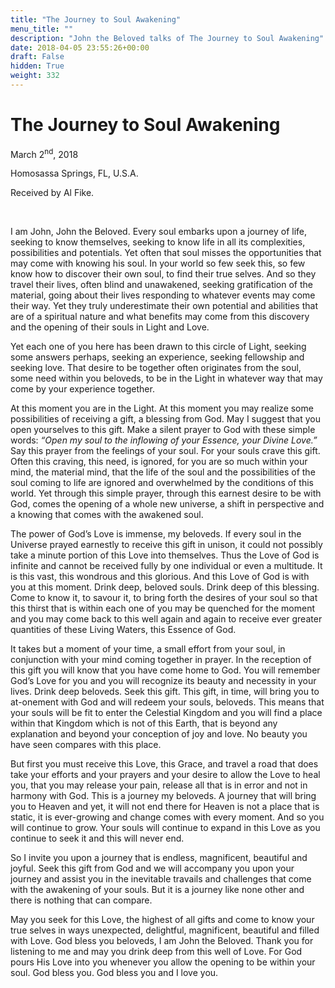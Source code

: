 ```yaml
---
title: "The Journey to Soul Awakening"
menu_title: ""
description: "John the Beloved talks of The Journey to Soul Awakening"
date: 2018-04-05 23:55:26+00:00
draft: False
hidden: True
weight: 332
---
```

# The Journey to Soul Awakening

March 2<sup>nd</sup>, 2018

Homosassa Springs, FL, U.S.A.

Received by Al Fike.

 

I am John, John the Beloved.  Every soul embarks upon a journey of life, seeking to know themselves, seeking to know life in all its complexities, possibilities and potentials.  Yet often that soul misses the opportunities that may come with knowing his soul.  In your world so few seek this, so few know how to discover their own soul, to find their true selves.  And so they travel their lives, often blind and unawakened, seeking gratification of the material, going about their lives responding to whatever events may come their way.  Yet they truly underestimate their own potential and abilities that are of a spiritual nature and what benefits may come from this discovery and the opening of their souls in Light and Love.

Yet each one of you here has been drawn to this circle of Light, seeking some answers perhaps, seeking an experience, seeking fellowship and seeking love.  That desire to be together often originates from the soul, some need within you beloveds, to be in the Light in whatever way that may come by your experience together.

At this moment you are in the Light.  At this moment you may realize some possibilities of receiving a gift, a blessing from God.  May I suggest that you open yourselves to this gift.  Make a silent prayer to God with these simple words: *“Open my soul to the inflowing of your Essence, your Divine Love.”*  Say this prayer from the feelings of your soul.  For your souls crave this gift.  Often this craving, this need, is ignored, for you are so much within your mind, the material mind, that the life of the soul and the possibilities of the soul coming to life are ignored and overwhelmed by the conditions of this world.  Yet through this simple prayer, through this earnest desire to be with God, comes the opening of a whole new universe, a shift in perspective and a knowing that comes with the awakened soul.

The power of God’s Love is immense, my beloveds.  If every soul in the Universe prayed earnestly to receive this gift in unison, it could not possibly take a minute portion of this Love into themselves.  Thus the Love of God is infinite and cannot be received fully by one individual or even a multitude.  It is this vast, this wondrous and this glorious.  And this Love of God is with you at this moment.  Drink deep, beloved souls.  Drink deep of this blessing.  Come to know it, to savour it, to bring forth the desires of your soul so that this thirst that is within each one of you may be quenched for the moment and you may come back to this well again and again to receive ever greater quantities of these Living Waters, this Essence of God.

It takes but a moment of your time, a small effort from your soul, in conjunction with your mind coming together in prayer.  In the reception of this gift you will know that you have come home to God.  You will remember God’s Love for you and you will recognize its beauty and necessity in your lives. Drink deep beloveds.  Seek this gift. This gift, in time, will bring you to at-onement with God and will redeem your souls, beloveds.  This means that your souls will be fit to enter the Celestial Kingdom and you will find a place within that Kingdom which is not of this Earth, that is beyond any explanation and beyond your conception of joy and love.  No beauty you have seen compares with this place.

But first you must receive this Love, this Grace, and travel a road that does take your efforts and your prayers and your desire to allow the Love to heal you, that you may release your pain, release all that is in error and not in harmony with God.  This is a journey my beloveds.  A journey that will bring you to Heaven and yet, it will not end there for Heaven is not a place that is static, it is ever-growing and change comes with every moment.  And so you will continue to grow.  Your souls will continue to expand in this Love as you continue to seek it and this will never end.

So I invite you upon a journey that is endless, magnificent, beautiful and joyful.  Seek this gift from God and we will accompany you upon your journey and assist you in the inevitable travails and challenges that come with the awakening of your souls.  But it is a journey like none other and there is nothing that can compare.

May you seek for this Love, the highest of all gifts and come to know your true selves in ways unexpected, delightful, magnificent, beautiful and filled with Love.  God bless you beloveds,  I am John the Beloved.  Thank you for listening to me and may you drink deep from this well of Love.  For God pours His Love into you whenever you allow the opening to be within your soul.  God bless you.  God bless you and I love you.

